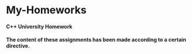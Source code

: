 # My-Homeworks
#### C++ University Homework
#### The content of these assignments has been made according to a certain directive.
